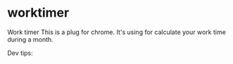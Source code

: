 # worktimer
Work timer
This is a plug for chrome.
It's using for calculate your work time during a month.

Dev tips:




